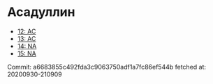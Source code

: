 # Асадуллин
- [12: AC](12.md)
- [13: AC](13.md)
- [14: NA](14.md)
- [15: NA](15.md)

Commit: a6683855c492fda3c9063750adf1a7fc86ef544b
 fetched at: 20200930-210909
